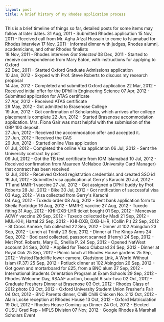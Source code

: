 ```yaml
---
layout: post
title: A brief history of my Rhodes application process
---
```


This is a brief timeline of things so far, detailed posts for some items may follow at later dates.
31 Aug, 2011 - Submitted Rhodes application
15 Nov, 2011 - Received call from Mr. Agha Afzal Hussain to come to Islamabad for Rhodes interview
17 Nov, 2011 - Informal dinner with judges, Rhodes alumni, academicians, and other Rhodes finalists  
18 Nov, 2011 - Rhodes interview *Got Selected*
08 Dec, 2011 - Started to receive correspondence from Mary Eaton, with instructions for applying to Oxford  
22 Dec, 2011 - Started Oxford Graduate Admissions application  
10 Jan, 2012 - Skyped with Prof. Steve Roberts to discuss my research proposal  
14 Jan, 2012 - Completed and submitted Oxford application
22 Mar, 2012  - Received initial offer for the DPhil in Engineering Science
07 Apr, 2012 - Submitted application for ATAS certificate  
27 Apr, 2012 - Received ATAS certificate  
29 May, 2012 - Got admitted to Brasenose College  
19 Jun, 2012 - Got confirmation of Scholarship, which arrives after college placement is complete
22 Jun, 2012 - Started Brasenose accommodation application. Mrs. Fiona Gair was most helpful with the submission of the GBP 100 deposit.  
27 Jun, 2012 - Received the accommodation offer and accepted it.  
27 Jun, 2012 - Received the CAS  
29 Jun, 2012 - Started online Visa application  
01 Jul, 2012 - Completed the online Visa application
06 Jul, 2012 - Sent the University contract by post  
09 Jul, 2012 - Got the TB test certificate from IOM Islamabad
10 Jul, 2012 - Received confirmation from Maureen McNaboe (University Card Manager) that contract has been received  
12 Jul, 2012 - Received Oxford registration credentials and created SSO id  
16 Jul, 2012 - Submitted visa application at Gerry's Karachi 
20 Jul, 2012 - TT and MMR-1 vaccine
27 Jul, 2012 - Got assigned a DPhil buddy by Prof. Roberts
28 Jul, 2012 - Bike
30 Jul, 2012 - Got notification of successful visa
03 Aug, 2012 - Visa collected from Gerry's Karachi  
04 Aug, 2012 - Tuxedo order 
08 Aug, 2012 - Sent bank application form to Sheila Partridge 
16 Aug, 2012 - MMR-2 vaccine
27 Aug, 2012 - Tuxedo fitting
31 Aug, 2012 - KHI-DXB-LHR ticket bought
01 Sep, 2012 - Mencevax ACWY vaccine
20 Sep, 2012 - Tuxedo collected by Madi
21 Sep, 2012 - MUL-KHI, Hartal
22 Sep, 2012 - KHI-DXB, DXB-LHR, (Collin P.)
22 Sep, 2012 - St Cross Annexe, fob collected
22 Sep, 2012 - Dinner at 102 Abingdon 
23 Sep, 2012 - Lunch at Trinity
23 Sep, 2012 - Dinner at The Kings Arms
24 Sep, 2012 - Bod card collected, passport scanned (Henry)
24 Sep, 2012 - Met Prof. Roberts, Mary E., Shellia P.
24 Sep, 2012 - Opened NatWest account
24 Sep, 2012 - Applied for Tesco Clubcard
24 Sep, 2012 - Dinner at Royal Oak
25 Sep, 2012 - Picnic lunch at Rhodes House gardens
25 Sep, 2012 - Visited Radcliffe lower camera, Gladstone Link, A World Without Islam (P.37)
25 Sep, 2012 - Potluck dinner at 102 Abingdon
26 Sep, 2012 - Got gown and mortarboard for £25, from a BNC alum
27 Sep, 2012 - International Students Orientation Program at Exam Schools
29 Sep, 2012 - Rhodes Welcome Day, RSAAF auction, bought 6 sub-fusc
02 Oct, 2012 - Graduate Freshers Dinner at Brasenose
03 Oct, 2012 - Rhodes Class of 2012 photo
03 Oct, 2012 - Oxford University Student Union Fresher's Fair
04 Oct, 2012 - BNC Parents dinner, Chilli Chilli Chicken No. 2
12 Oct, 2012 - Alain Locke reception at Rhodes House
13 Oct, 2012 - Oxford Matriculation
19 Oct, 2012 - Rhodes House Coming-up Dinner
24 Oct, 2012 - Elected OUSU Grad Rep - MPLS Division
07 Nov, 2012 -  Google Rhodes & Marshall Scholars Event
